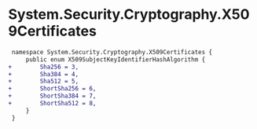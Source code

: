 # System.Security.Cryptography.X509Certificates

``` diff
 namespace System.Security.Cryptography.X509Certificates {
     public enum X509SubjectKeyIdentifierHashAlgorithm {
+        Sha256 = 3,
+        Sha384 = 4,
+        Sha512 = 5,
+        ShortSha256 = 6,
+        ShortSha384 = 7,
+        ShortSha512 = 8,
     }
 }
```
